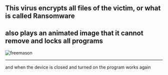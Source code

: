 This virus encrypts all files of the victim, or what is called Ransomware
--------------------------------------------
 also plays an animated image that it cannot remove and locks all programs
---------------------------------------

![freemason](https://github.com/876N/Do4Not/assets/133999409/f36a19bb-93a7-4b5b-a539-9318d792b1e6)

---------------------------------------
and when the device is closed and turned on the program works again
